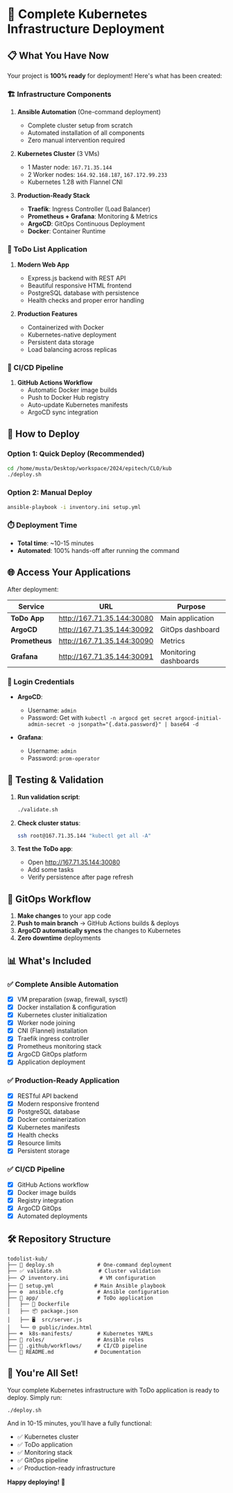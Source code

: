 # 🚀 Complete Kubernetes Infrastructure Deployment

## 📋 What You Have Now

Your project is **100% ready** for deployment! Here's what has been created:

### 🏗️ Infrastructure Components

1. **Ansible Automation** (One-command deployment)

   - Complete cluster setup from scratch
   - Automated installation of all components
   - Zero manual intervention required

2. **Kubernetes Cluster** (3 VMs)

   - 1 Master node: `167.71.35.144`
   - 2 Worker nodes: `164.92.168.187`, `167.172.99.233`
   - Kubernetes 1.28 with Flannel CNI

3. **Production-Ready Stack**
   - **Traefik**: Ingress Controller (Load Balancer)
   - **Prometheus + Grafana**: Monitoring & Metrics
   - **ArgoCD**: GitOps Continuous Deployment
   - **Docker**: Container Runtime

### 📱 ToDo List Application

1. **Modern Web App**

   - Express.js backend with REST API
   - Beautiful responsive HTML frontend
   - PostgreSQL database with persistence
   - Health checks and proper error handling

2. **Production Features**
   - Containerized with Docker
   - Kubernetes-native deployment
   - Persistent data storage
   - Load balancing across replicas

### 🔄 CI/CD Pipeline

1. **GitHub Actions Workflow**
   - Automatic Docker image builds
   - Push to Docker Hub registry
   - Auto-update Kubernetes manifests
   - ArgoCD sync integration

## 🚀 How to Deploy

### Option 1: Quick Deploy (Recommended)

```bash
cd /home/musta/Desktop/workspace/2024/epitech/CLO/kub
./deploy.sh
```

### Option 2: Manual Deploy

```bash
ansible-playbook -i inventory.ini setup.yml
```

### ⏱️ Deployment Time

- **Total time**: ~10-15 minutes
- **Automated**: 100% hands-off after running the command

## 🌐 Access Your Applications

After deployment:

| Service        | URL                        | Purpose               |
| -------------- | -------------------------- | --------------------- |
| **ToDo App**   | http://167.71.35.144:30080 | Main application      |
| **ArgoCD**     | http://167.71.35.144:30092 | GitOps dashboard      |
| **Prometheus** | http://167.71.35.144:30090 | Metrics               |
| **Grafana**    | http://167.71.35.144:30091 | Monitoring dashboards |

### 🔑 Login Credentials

- **ArgoCD**:

  - Username: `admin`
  - Password: Get with `kubectl -n argocd get secret argocd-initial-admin-secret -o jsonpath="{.data.password}" | base64 -d`

- **Grafana**:
  - Username: `admin`
  - Password: `prom-operator`

## 🎯 Testing & Validation

1. **Run validation script**:

   ```bash
   ./validate.sh
   ```

2. **Check cluster status**:

   ```bash
   ssh root@167.71.35.144 "kubectl get all -A"
   ```

3. **Test the ToDo app**:
   - Open http://167.71.35.144:30080
   - Add some tasks
   - Verify persistence after page refresh

## 🔄 GitOps Workflow

1. **Make changes** to your app code
2. **Push to main branch** → GitHub Actions builds & deploys
3. **ArgoCD automatically syncs** the changes to Kubernetes
4. **Zero downtime** deployments

## 📊 What's Included

### ✅ Complete Ansible Automation

- [x] VM preparation (swap, firewall, sysctl)
- [x] Docker installation & configuration
- [x] Kubernetes cluster initialization
- [x] Worker node joining
- [x] CNI (Flannel) installation
- [x] Traefik ingress controller
- [x] Prometheus monitoring stack
- [x] ArgoCD GitOps platform
- [x] Application deployment

### ✅ Production-Ready Application

- [x] RESTful API backend
- [x] Modern responsive frontend
- [x] PostgreSQL database
- [x] Docker containerization
- [x] Kubernetes manifests
- [x] Health checks
- [x] Resource limits
- [x] Persistent storage

### ✅ CI/CD Pipeline

- [x] GitHub Actions workflow
- [x] Docker image builds
- [x] Registry integration
- [x] ArgoCD GitOps
- [x] Automated deployments

## 🛠️ Repository Structure

```
todolist-kub/
├── 🚀 deploy.sh              # One-command deployment
├── ✅ validate.sh            # Cluster validation
├── 📋 inventory.ini          # VM configuration
├── 🔧 setup.yml             # Main Ansible playbook
├── ⚙️  ansible.cfg           # Ansible configuration
├── 📱 app/                   # ToDo application
│   ├── 🐳 Dockerfile
│   ├── 📦 package.json
│   ├── 🖥️  src/server.js
│   └── 🌐 public/index.html
├── ☸️  k8s-manifests/        # Kubernetes YAMLs
├── 🤖 roles/                 # Ansible roles
├── 🔄 .github/workflows/     # CI/CD pipeline
└── 📖 README.md             # Documentation
```

## 🎉 You're All Set!

Your complete Kubernetes infrastructure with ToDo application is ready to deploy. Simply run:

```bash
./deploy.sh
```

And in 10-15 minutes, you'll have a fully functional:

- ✅ Kubernetes cluster
- ✅ ToDo application
- ✅ Monitoring stack
- ✅ GitOps pipeline
- ✅ Production-ready infrastructure

**Happy deploying!** 🚀
